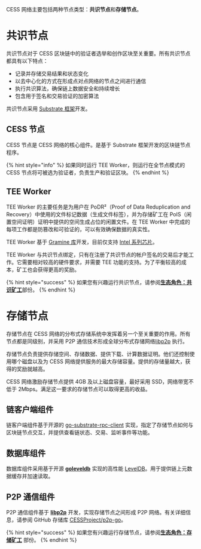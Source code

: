 CESS 网络主要包括两种节点类型：**共识节点**和**存储节点**。

# 共识节点

共识节点对于 CESS 区块链中的验证者选举和创作区块至关重要。所有共识节点都具有以下特点：

- 记录并存储交易结果和状态变化
- 以去中心化的方式在形成点对点网络的节点之间进行通信
- 执行共识算法，确保链上数据安全和持续增长
- 包含用于签名和交易验证的加密算法

共识节点采用 [Substrate 框架](https://substrate.io/)开发。

## CESS 节点

CESS 节点是 CESS 网络的核心组件。是基于 Substrate 框架开发的区块链节点程序。

{% hint style="info" %}
如果同时运行 TEE Worker，则运行在全节点模式的 CESS 节点将可被选为验证者，负责生产和验证区块。
{% endhint %}

## **TEE Worker**

TEE Worker 的主要任务是为用户在 PoDR²（Proof of Data Reduplication and Recovery）中使用的文件标记数据（生成文件标签），并为存储矿工在 PoIS（闲置空间证明）证明中提供的空间生成占位的闲置文件。在 TEE Worker 中完成的每项工作都是防篡改和可验证的，可以有效确保数据的真实性。

TEE Worker 基于 [Gramine 库](https://gramineproject.io/)开发，目前仅支持 [Intel 系列芯片](https://www.intel.com/content/www/us/en/developer/articles/tool/intel-trusted-execution-technology.html)。

TEE Worker 与共识节点绑定，只有在注册了共识节点的帐户签名的交易后才能工作。它需要相对较高的硬件要求，并需要 TEE 功能的支持。为了平衡较高的成本，矿工也会获得更高的奖励。


{% hint style="success" %}
如果您有兴趣运行共识节点，请参阅[**生态角色：共识矿工**](../consensus-miner)部份。
{% endhint %}

# 存储节点

存储节点在 CESS 网络的分布式存储系统中发挥着另一个至关重要的作用。所有节点都是同级别，并采用 P2P 通信技术形成全球分布式存储网络[libp2p](https://github.com/libp2p/go-libp2p) 执行。

存储节点负责提供存储空间、存储数据、提供下载、计算数据证明。他们还控制使用哪个磁盘以及为 CESS 网络提供服务的最大存储容量。提供的存储量越大，获得的奖励就越高。

CESS 网络激励存储节点提供 4GB 及以上磁盘容量，最好采用 SSD，网络带宽不低于 2Mbps。满足这一要求的存储节点可以取得更高的收益。

## 链客户端组件

链客户端组件基于开源的 [go-substrate-rpc-client](https://github.com/centrifuge/go-substrate-rpc-client) 实现，指定了存储节点如何与区块链节点交互，并提供查看链状态、交易、监听事件等功能。

## 数据库组件

数据库组件采用基于开源 [**goleveldb**](https://github.com/syndtr/goleveldb) 实现的高性能 [LevelDB](https://en.wikipedia.org/wiki/LevelDB)。用于提供链上元数据缓存并加速读取。

## P2P 通信组件

P2P 通信组件基于 [**libp2p**](https://libp2p.io/) 开发，实现存储节点之间形成 P2P 网络。有关详细信息，请参阅 GitHub 存储库 [CESSProject/p2p-go](https://github.com/CESSProject/p2p-go)。

{% hint style="success" %}
如果您有兴趣运行存储节点，请参阅[**生态角色：存储矿工**](../storage-miner) 部份。
{% endhint %}
